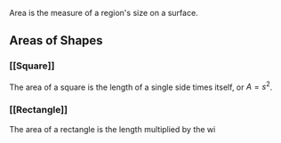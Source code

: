 Area is the measure of a region's size on a surface.
## Areas of Shapes
### [[Square]]
The area of a square is the length of a single side times itself, or $A=s^2$.
### [[Rectangle]]
The area of a rectangle is the length multiplied by the wi